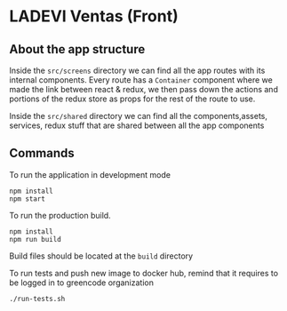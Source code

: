 # LADEVI Ventas (Front)

## About the app structure

Inside the `src/screens` directory we can find all the app routes with its internal components. Every route has a `Container` component where we made the link between react & redux, we then pass down the actions and portions of the redux store as props for the rest of the route to use.

Inside the `src/shared` directory we can find all the components,assets, services, redux stuff that are shared between all the app components

## Commands

To run the application in development mode

```
npm install
npm start
```

To run the production build.

```
npm install
npm run build
```

Build files should be located at the `build` directory

To run tests and push new image to docker hub, remind that it requires to be logged in to greencode organization

```
./run-tests.sh
```

